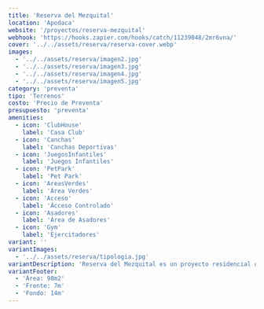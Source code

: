 ```yaml
---
title: 'Reserva del Mezquital'
location: 'Apodaca'
website: '/proyectos/reserva-mezquital'
webhook: 'https://hooks.zapier.com/hooks/catch/11239048/2mr6vna/'
cover: '../../assets/reserva/reserva-cover.webp'
images:
  - '../../assets/reserva/imagen2.jpg'
  - '../../assets/reserva/imagen3.jpg'
  - '../../assets/reserva/imagen4.jpg'
  - '../../assets/reserva/imagen5.jpg'
category: 'preventa'
tipo: 'Terrenos'
costo: 'Precio de Preventa'
presupuesto: 'preventa'
amenities:
  - icon: 'ClubHouse'
    label: 'Casa Club'
  - icon: 'Canchas'
    label: 'Canchas Deportivas'
  - icon: 'JuegosInfantiles'
    label: 'Juegos Infantiles'
  - icon: 'PetPark'
    label: 'Pet Park'
  - icon: 'AreasVerdes'
    label: 'Área Verdes'
  - icon: 'Acceso'
    label: 'Ácceso Controlado'
  - icon: 'Asadores'
    label: 'Área de Asadores'
  - icon: 'Gym'
    label: 'Ejercitadores'
variant: ''
variantImages:
  - '../../assets/reserva/tipologia.jpg'
variantDescription: 'Reserva del Mezquital es un proyecto residencial diseñado para brindarte tranquilidad y confort en un entorno natural y privilegiado, ideal para invertir o construir la casa que deseas.'
variantFooter:
  - 'Área: 98m2'
  - 'Frente: 7m'
  - 'Fondo: 14m'
---
```

